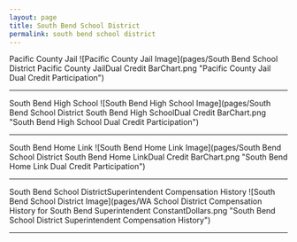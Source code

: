 ```yaml
---
layout: page
title: South Bend School District
permalink: south bend school district
---
```



Pacific County Jail
![Pacific County Jail Image](pages/South Bend School District Pacific County JailDual Credit BarChart.png "Pacific County Jail Dual Credit Participation")

___

South Bend High School
![South Bend High School Image](pages/South Bend School District South Bend High SchoolDual Credit BarChart.png "South Bend High School Dual Credit Participation")

___

South Bend Home Link
![South Bend Home Link Image](pages/South Bend School District South Bend Home LinkDual Credit BarChart.png "South Bend Home Link Dual Credit Participation")

___

South Bend School DistrictSuperintendent Compensation History
![South Bend School District Image](pages/WA School District Compensation History for South Bend Superintendent ConstantDollars.png "South Bend School District Superintendent Compensation History")

___


